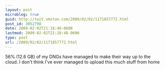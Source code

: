 ```yaml
---
layout: post
microblog: true
guid: http://twit.vmstan.com/2009/02/02/1171857772.html
post_id: 3052798
date: 2009-02-02T21:18:48-0600
lastmod: 2009-02-02T21:18:48-0600
type: post
url: /2009/02/02/1171857772.html
---
```

56% (12.6 GB) of my DNGs have managed to make their way up to the cloud. I don't think I've ever managed to upload this much stuff from home

